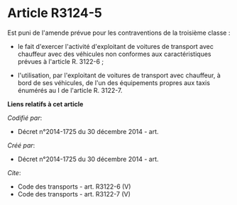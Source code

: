 # Article R3124-5

Est puni de l'amende prévue pour les contraventions de la troisième classe :

- le fait d'exercer l'activité d'exploitant de voitures de transport avec chauffeur avec des véhicules non conformes aux
caractéristiques prévues à l'article R. 3122-6 ;

- l'utilisation, par l'exploitant de voitures de transport avec chauffeur, à bord de ses véhicules, de l'un des équipements
propres aux taxis énumérés au I de l'article R. 3122-7.

**Liens relatifs à cet article**

_Codifié par_:

  - Décret n°2014-1725 du 30 décembre 2014 - art.

_Créé par_:

  - Décret n°2014-1725 du 30 décembre 2014 - art.

_Cite_:

  - Code des transports - art. R3122-6 (V)
  - Code des transports - art. R3122-7 (V)
